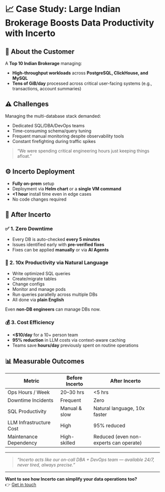 # 📈 Case Study: Large Indian Brokerage Boosts Data Productivity with Incerto

## 🏦 About the Customer

A **Top 10 Indian Brokerage** managing:

- **High-throughput workloads** across **PostgreSQL, ClickHouse, and MySQL**
- **Tens of GiB/day** processed across critical user-facing systems (e.g., transactions, account summaries)

## ⚠️ Challenges

Managing the multi-database stack demanded:

- Dedicated SQL/DBA/DevOps teams
- Time-consuming schema/query tuning
- Frequent manual monitoring despite observability tools
- Constant firefighting during traffic spikes

> “We were spending critical engineering hours just keeping things afloat.”

## ⚙️ Incerto Deployment

- **Fully on-prem** setup
- Deployment via **Helm chart** or a **single VM command**
- **<1 hour** install time even in edge cases
- No code changes required

## 🚀 After Incerto

### ✅ 1. Zero Downtime

- Every DB is auto-checked **every 5 minutes**
- Issues identified early with **pre-verified fixes**
- Fixes can be applied **manually** or via **AI Agents**

### 💬 2. 10x Productivity via Natural Language

- Write optimized SQL queries
- Create/migrate tables
- Change configs
- Monitor and manage pods
- Run queries parallelly across multiple DBs
- All done via **plain English**

Even **non-DB engineers** can manage DBs now.

### 💰 3. Cost Efficiency

- **<$10/day** for a 10+ person team
- **95% reduction** in LLM costs via context-aware caching
- Teams save **hours/day** previously spent on routine operations

## 📊 Measurable Outcomes

| Metric                       | Before Incerto | After Incerto         |
|-----------------------------|----------------|------------------------|
| Ops Hours / Week            | 20–30 hrs      | <5 hrs                 |
| Downtime Incidents          | Frequent       | Zero                   |
| SQL Productivity            | Manual & slow  | Natural language, 10x faster |
| LLM Infrastructure Cost     | High           | 95% reduced            |
| Maintenance Dependency      | High-skilled   | Reduced (even non-experts can operate) |

---

> _“Incerto acts like our on-call DBA + DevOps team — available 24/7, never tired, always precise.”_

---

**Want to see how Incerto can simplify your data operations too?**  
👉 [Get in touch](mailto:shiva@incerto.ai)